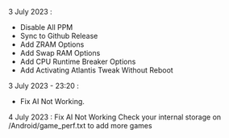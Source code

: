3 July 2023 :
- Disable All PPM
- Sync to Github Release
- Add ZRAM Options
- Add Swap RAM Options
- Add CPU Runtime Breaker Options
- Add Activating Atlantis Tweak Without Reboot
  
3 July 2023 - 23:20 :
- Fix AI Not Working.

4 July 2023 :
Fix AI Not Working
Check your internal storage on /Android/game_perf.txt to add more games
